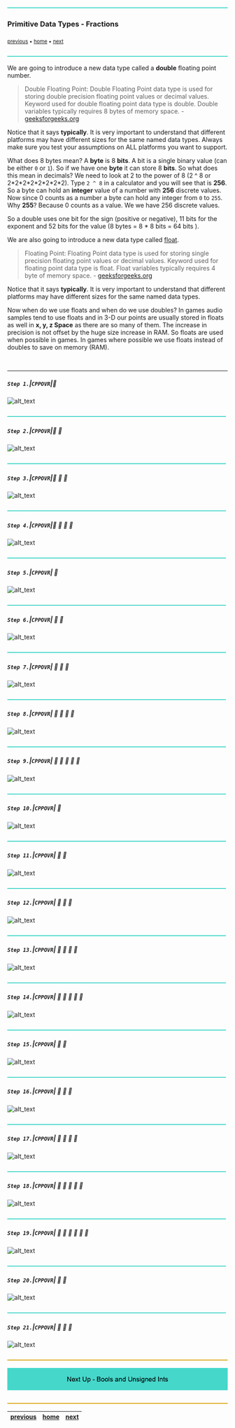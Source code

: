 ![](../images/line3.png)

### Primitive Data Types - Fractions

<sub>[previous](../operators/README.md#user-content-arithmetic-operators) • [home](../README.md#user-content-ue5-cpp-overview) • [next](../)</sub>

![](../images/line3.png)

We are going to introduce a new data type called a **double** floating point number.
> Double Floating Point: Double Floating Point data type is used for storing double precision floating point values or decimal values. Keyword used for double floating point data type is double. Double variables typically requires 8 bytes of memory space. - [geeksforgeeks.org](https://www.geeksforgeeks.org/cpp-data-types/?ref=gcse)

Notice that it says **typically**.  It is very important to understand that different platforms may have different sizes for the same named data types.  Always make sure you test your assumptions on ALL platforms you want to support.

What does 8 bytes mean?  A **byte** is 8 **bits**.  A bit is a single binary value (can be either `0` or `1`).  So if we have one **byte** it can store 8 **bits**.  So what does this mean in decimals?  We need to look at 2 to the power of 8 (2 ^ 8 or 2\*2\*2\*2\*2\*2\*2\*2).  Type `2 ^ 8` in a calculator and you will see that is **256**.  So a byte can hold an **integer** value of a number with **256** discrete values.  Now since 0 counts as a number a byte can hold any integer from `0` to `255`.  Why **255**?  Because 0 counts as a value.  We we have 256 discrete values.

So a double uses one bit for the sign (positive or negative), 11 bits for the exponent and 52 bits for the value (8 bytes =  8 \* 8 bits = 64 bits ). 

We are also going to introduce a new data type called [float](https://www.geeksforgeeks.org/cpp-data-types/?ref=gcse).
> Floating Point: Floating Point data type is used for storing single precision floating point values or decimal values. Keyword used for floating point data type is float. Float variables typically requires 4 byte of memory space. - [geeksforgeeks.org](https://www.geeksforgeeks.org/cpp-data-types/?ref=gcse)

Notice that it says **typically**.  It is very important to understand that different platforms may have different sizes for the same named data types.  

Now when do we use floats and when do we use doubles?  In games audio samples tend to use floats and in 3-D our points are usually stored in floats as well in **x, y, z Space** as there are so many of them.  The increase in precision is not offset by the huge size increase in RAM.  So floats are used when possible in games. In games where possible we use floats instead of doubles to save on memory (RAM).

<br>

---

##### `Step 1.`\|`CPPOVR`|:small_blue_diamond:

![alt_text](images/.png)

![](../images/line2.png)

##### `Step 2.`\|`CPPOVR`|:small_blue_diamond: :small_blue_diamond: 

![alt_text](images/.png)

![](../images/line2.png)

##### `Step 3.`\|`CPPOVR`|:small_blue_diamond: :small_blue_diamond: :small_blue_diamond:

![alt_text](images/.png)

![](../images/line2.png)

##### `Step 4.`\|`CPPOVR`|:small_blue_diamond: :small_blue_diamond: :small_blue_diamond: :small_blue_diamond:

![alt_text](images/.png)

![](../images/line2.png)

##### `Step 5.`\|`CPPOVR`| :small_orange_diamond:

![alt_text](images/.png)

![](../images/line2.png)

##### `Step 6.`\|`CPPOVR`| :small_orange_diamond: :small_blue_diamond:

![alt_text](images/.png)

![](../images/line2.png)

##### `Step 7.`\|`CPPOVR`| :small_orange_diamond: :small_blue_diamond: :small_blue_diamond:

![alt_text](images/.png)

![](../images/line2.png)

##### `Step 8.`\|`CPPOVR`| :small_orange_diamond: :small_blue_diamond: :small_blue_diamond: :small_blue_diamond:

![alt_text](images/.png)

![](../images/line2.png)

##### `Step 9.`\|`CPPOVR`| :small_orange_diamond: :small_blue_diamond: :small_blue_diamond: :small_blue_diamond: :small_blue_diamond:

![alt_text](images/.png)

![](../images/line2.png)

##### `Step 10.`\|`CPPOVR`| :large_blue_diamond:

![alt_text](images/.png)

![](../images/line2.png)

##### `Step 11.`\|`CPPOVR`| :large_blue_diamond: :small_blue_diamond: 

![alt_text](images/.png)

![](../images/line2.png)

##### `Step 12.`\|`CPPOVR`| :large_blue_diamond: :small_blue_diamond: :small_blue_diamond: 

![alt_text](images/.png)

![](../images/line2.png)

##### `Step 13.`\|`CPPOVR`| :large_blue_diamond: :small_blue_diamond: :small_blue_diamond:  :small_blue_diamond: 

![alt_text](images/.png)

![](../images/line2.png)

##### `Step 14.`\|`CPPOVR`| :large_blue_diamond: :small_blue_diamond: :small_blue_diamond: :small_blue_diamond:  :small_blue_diamond: 

![alt_text](images/.png)

![](../images/line2.png)

##### `Step 15.`\|`CPPOVR`| :large_blue_diamond: :small_orange_diamond: 

![alt_text](images/.png)

![](../images/line2.png)

##### `Step 16.`\|`CPPOVR`| :large_blue_diamond: :small_orange_diamond:   :small_blue_diamond: 

![alt_text](images/.png)

![](../images/line2.png)

##### `Step 17.`\|`CPPOVR`| :large_blue_diamond: :small_orange_diamond: :small_blue_diamond: :small_blue_diamond:

![alt_text](images/.png)

![](../images/line2.png)

##### `Step 18.`\|`CPPOVR`| :large_blue_diamond: :small_orange_diamond: :small_blue_diamond: :small_blue_diamond: :small_blue_diamond:

![alt_text](images/.png)

![](../images/line2.png)

##### `Step 19.`\|`CPPOVR`| :large_blue_diamond: :small_orange_diamond: :small_blue_diamond: :small_blue_diamond: :small_blue_diamond: :small_blue_diamond:

![alt_text](images/.png)

![](../images/line2.png)

##### `Step 20.`\|`CPPOVR`| :large_blue_diamond: :large_blue_diamond:

![alt_text](images/.png)

![](../images/line2.png)

##### `Step 21.`\|`CPPOVR`| :large_blue_diamond: :large_blue_diamond: :small_blue_diamond:

![alt_text](images/.png)

![](../images/line.png)

<!-- <img src="https://via.placeholder.com/1000x100/45D7CA/000000/?text=Next Up - ADD NEXT PAGE"> -->

![next up - ](images/banner.png)

![](../images/line.png)

| [previous](../operators/README.md#user-content-arithmetic-operators)| [home](../README.md#user-content-ue5-cpp-overview) | [next](../)|
|---|---|---|
